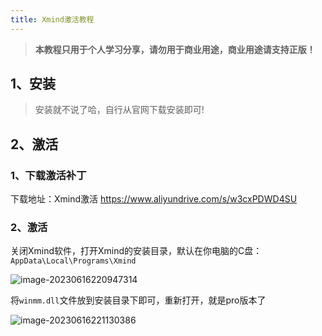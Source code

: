 ```yaml
---
title: Xmind激活教程
---
```


>**本教程只用于个人学习分享，请勿用于商业用途，商业用途请支持正版！**

## 1、安装

> 安装就不说了哈，自行从官网下载安装即可!

## 2、激活

### 1、下载激活补丁

下载地址：Xmind激活 https://www.aliyundrive.com/s/w3cxPDWD4SU 



### 2、激活

关闭Xmind软件，打开Xmind的安装目录，默认在你电脑的C盘：`AppData\Local\Programs\Xmind`

![image-20230616220947314](https://javaxiaobear-1301481032.cos.ap-guangzhou.myqcloud.com/picture-bed/image-20230616220947314.png)

将`winmm.dll`文件放到安装目录下即可，重新打开，就是pro版本了

![image-20230616221130386](https://javaxiaobear-1301481032.cos.ap-guangzhou.myqcloud.com/picture-bed/image-20230616221130386.png)